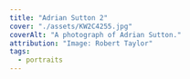 ```yaml
---
title: "Adrian Sutton 2"
cover: "./assets/KW2C4255.jpg"
coverAlt: "A photograph of Adrian Sutton."
attribution: "Image: Robert Taylor"
tags:
  - portraits
---
```

